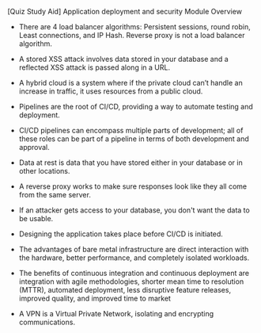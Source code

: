 

  [Quiz Study Aid]
Application deployment and security
Module Overview

- There are 4 load balancer algorithms: Persistent sessions, round robin, Least connections, and IP Hash. Reverse proxy is not a load balancer algorithm.

- A stored XSS attack involves data stored in your database and a reflected XSS attack is passed along in a URL.

- A hybrid cloud is a system where if the private cloud can’t handle an increase in traffic, it uses resources from a public cloud.

- Pipelines are the root of CI/CD, providing a way to automate testing and deployment.

- CI/CD pipelines can encompass multiple parts of development; all of these roles can be part of a pipeline in terms of both development and approval.

- Data at rest is data that you have stored either in your database or in other locations.

- A reverse proxy works to make sure responses look like they all come from the same server.

- If an attacker gets access to your database, you don't want the data to be usable.

- Designing the application takes place before CI/CD is initiated.

- The advantages of bare metal infrastructure are direct interaction with the hardware, better performance, and completely isolated workloads.

- The benefits of continuous integration and continuous deployment are integration with agile methodologies, shorter mean time to resolution (MTTR), automated deployment, less disruptive feature releases, improved quality, and improved time to market

- A VPN is a Virtual Private Network, isolating and encrypting communications.
